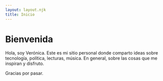 ```yaml
---
layout: layout.njk
title: Inicio
---
```


# Bienvenida

Hola, soy Verónica. Este es mi sitio personal donde comparto ideas sobre tecnología, política, lecturas, música. En general, sobre las cosas que me inspiran y disfruto.

Gracias por pasar.